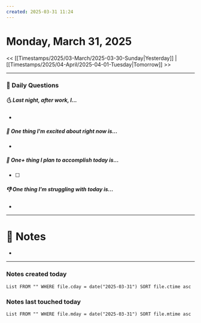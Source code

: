 ```yaml
---
created: 2025-03-31 11:24
---
```

# Monday, March 31, 2025

<< [[Timestamps/2025/03-March/2025-03-30-Sunday|Yesterday]] | [[Timestamps/2025/04-April/2025-04-01-Tuesday|Tomorrow]] >>

---
### 📅 Daily Questions
##### 🌜 Last night, after work, I...
- 

##### 🙌 One thing I'm excited about right now is...
- 

##### 🚀 One+ thing I plan to accomplish today is...
- [ ] 

##### 👎 One thing I'm struggling with today is...
- 

---
# 📝 Notes
- 

---
### Notes created today
```dataview
List FROM "" WHERE file.cday = date("2025-03-31") SORT file.ctime asc
```

### Notes last touched today
```dataview
List FROM "" WHERE file.mday = date("2025-03-31") SORT file.mtime asc
```